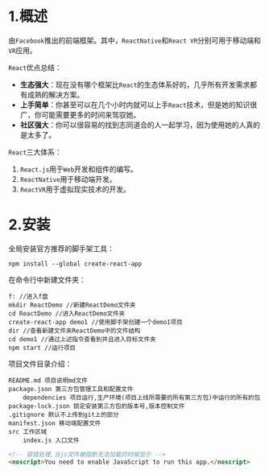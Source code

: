 # 1.概述

由`Facebook`推出的前端框架。其中，`ReactNative`和`React VR`分别可用于移动端和`VR`应用。

`React`优点总结：

- **生态强大**：现在没有哪个框架比`React`的生态体系好的，几乎所有开发需求都有成熟的解决方案。
- **上手简单**：你甚至可以在几个小时内就可以上手`React`技术，但是她的知识很广，你可能需要更多的时间来驾驭她。
- **社区强大**：你可以很容易的找到志同道合的人一起学习，因为使用她的人真的是太多了。

`React`三大体系：

1. `React.js`用于`Web`开发和组件的编写。
2. `ReactNative`用于移动端开发。
3. `ReactVR`用于虚拟现实技术的开发。

# 2.安装

全局安装官方推荐的脚手架工具：

```shell
npm install --global create-react-app
```

在命令行中新建文件夹：

```shell
f: //进入f盘
mkdir ReactDemo //新建ReactDemo文件夹
cd ReactDemo //进入ReactDemo文件夹
create-react-app demo1 //使用脚手架创建一个demo1项目
dir //查看新建文件夹ReactDemo中的文件结构
cd demo1 //通过上述指令查看到并且进入目标文件夹
npm start //运行项目
```

项目文件目录介绍：

```
README.md 项目说明md文件
package.json 第三方包管理工具和配置文件
	dependencies 项目运行,生产环境(项目上线所需要的所有第三方包)中运行的所有的包
package-lock.json 锁定安装第三方包的版本号,版本控制文件
.gitignore 默认不上传到git上的部分
manifest.json 移动端配置文件
src 工作区域
	index.js 入口文件
```

```html
<!-- 容错处理,当js文件被阻断无法加载的时候显示 -->
<noscript>You need to enable JavaScript to run this app.</noscript>
```







